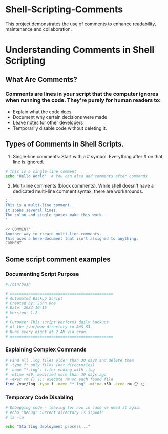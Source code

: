 # Shell-Scripting-Comments
This project demonstrates the use of comments to enhance readability, maintenance and collaboration.

# Understanding Comments in Shell Scripting

## What Are Comments?

### Comments are lines in your script that the computer ignores when running the code. They're purely for human readers to:

* Explain what the code does
* Document why certain decisions were made
* Leave notes for other developers
* Temporarily disable code without deleting it.

## Types of Comments in Shell Scripts.
1. Single-line comments: Start with a # symbol. Everything after # on that line is ignored.

```bash
# This is a single-line comment
echo "Hello World"  # You can also add comments after commands
```

2. Multi-line comments (block comments). While shell doesn't have a dedicated multi-line comment syntax, there are workarounds.

```bash
: '
This is a multi-line comment.
It spans several lines.
The colon and single quotes make this work.
'

<<'COMMENT'
Another way to create multi-line comments.
This uses a here-document that isn't assigned to anything.
COMMENT
```
## Some script comment examples
### Documenting Script Purpose

```bash
#!/bin/bash

# =============================================
# Automated Backup Script
# Created by: John Doe
# Date: 2023-10-15
# Version: 1.2
#
# Purpose: This script performs daily backups
# of the /var/www directory to AWS S3.
# Runs every night at 2 AM via cron.
# =============================================
```

### Explaining Complex Commands
```bash
# Find all .log files older than 30 days and delete them
# -type f: only files (not directories)
# -name "*.log": files ending with .log
# -mtime +30: modified more than 30 days ago
# -exec rm {} \;: execute rm on each found file
find /var/log -type f -name "*.log" -mtime +30 -exec rm {} \;
```

### Temporary Code Disabling
```bash
# Debugging code - leaving for now in case we need it again
# echo "Debug: Current directory is $(pwd)"
# ls -la

echo "Starting deployment process..."
```

